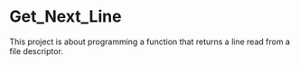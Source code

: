 # Get_Next_Line

This project is about programming a function that returns a line read from a file descriptor.
